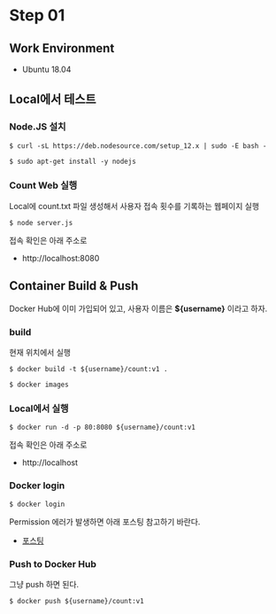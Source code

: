# Step 01

## Work Environment
- Ubuntu 18.04

## Local에서 테스트

### Node.JS 설치
```
$ curl -sL https://deb.nodesource.com/setup_12.x | sudo -E bash -

$ sudo apt-get install -y nodejs
```

### Count Web 실행
Local에 count.txt 파일 생성해서 사용자 접속 횟수를 기록하는 웹페이지 실행

```
$ node server.js
```

접속 확인은 아래 주소로
- http://localhost:8080


## Container Build & Push
Docker Hub에 이미 가입되어 있고, 사용자 이름은 **${username}** 이라고 하자.

### build
현재 위치에서 실행
```
$ docker build -t ${username}/count:v1 .

$ docker images
```

### Local에서 실행
```
$ docker run -d -p 80:8080 ${username}/count:v1
```

접속 확인은 아래 주소로
- http://localhost


### Docker login
```
$ docker login
```

Permission 에러가 발생하면 아래 포스팅 참고하기 바란다.
- [포스팅](https://whatwant.tistory.com/entry/Docker-Hub-활용)


### Push to Docker Hub
그냥 push 하면 된다.
```
$ docker push ${username}/count:v1
```

